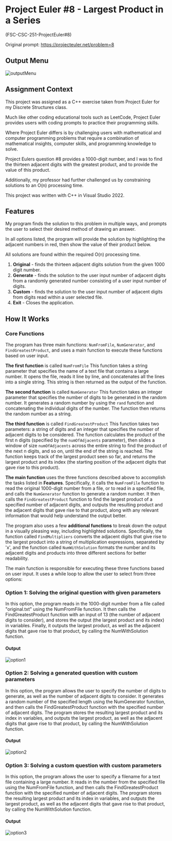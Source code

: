 # Project Euler #8 - Largest Product in a Series

(FSC-CSC-251-ProjectEuler#8)

Original prompt:
https://projecteuler.net/problem=8

## Output Menu

![outputMenu](images/outputMenu.png)

## Assignment Context

This project was assigned as a C++ exercise taken from Project Euler for my Discrete Structures class.

Much like other coding educational tools such as LeetCode, Project Euler provides users with coding prompts to practice their programming skills.

Where Project Euler differs is by challenging users with mathematical and computer programming problems that require a combination of mathematical insights, computer skills, and programming knowledge to solve.

Project Eulers question #8 provides a 1000-digit number, and I was to find the thirteen adjacent digits with the greatest product, and to provide the value of this product.

Additionally, my professor had further challenged us by constraining solutions to an O(n) processing time. 

This project was written with C++ in Visual Studio 2022.

## Features

My program finds the solution to this problem in multiple ways, and prompts the user to select their desired method of drawing an answer. 

In all options listed, the program will provide the solution by highlighting the adjacent numbers in red, then show the value of their product below. 

All solutions are found within the required O(n) processing time.

1. **Original** - finds the thirteen adjacent digits solution from the given 1000 digit number. 
2. **Generate** - finds the solution to the user input number of adjacent digits from a randomly generated number consisting of a user input number of digits. 
3. **Custom** - finds the solution to the user input number of adjacent digits from digits read within a user selected file. 
4. **Exit** - Closes the application.

## How It Works

### Core Functions

The program has three main functions: `NumFromFile`, `NumGenerator`, and `FindGreatestProduct`, and uses a main function to execute these functions based on user input.

**The first function** is called `NumFromFile` 
This function takes a string parameter that specifies the name of a text file that contains a large number. 
It opens the file, reads it line by line, and concatenates all the lines into a single string. 
This string is then returned as the output of the function.

**The second function** is called `NumGenerator` 
This function takes an integer parameter that specifies the number of digits to be generated in the random number. 
It generates a random number by using the `rand` function and concatenating the individual digits of the number. 
The function then returns the random number as a string.

**The third function** is called `FindGreatestProduct` 
This function takes two parameters: a string of digits and an integer that specifies the number of adjacent digits to be considered. 
The function calculates the product of the first n digits (specified by the `numOfAdjacents` parameter), then slides a window of size `numOfAdjacents` across the entire string to find the product of the next n digits, and so on, until the end of the string is reached. 
The function keeps track of the largest product seen so far, and returns the largest product and its index (the starting position of the adjacent digits that gave rise to this product).

**The main function** uses the three functions described above to accomplish the tasks listed in **Features**. 
Specifically, it calls the `NumFromFile` function to read the original 1000-digit number from a file, or to read in a specified file, and calls the `NumGenerator` function to generate a random number. 
It then calls the `FindGreatestProduct` function to find the largest product of a specified number of adjacent digits, and outputs the resulting product and the adjacent digits that gave rise to that product, along with any relevant information that would help understand the output better.

The program also uses a few **additional functions** to break down the output in a visually pleasing way, including highlighted solutions. 
Specifically, the function called `FindMultipliers` converts the adjacent digits that give rise to the largest product into a string of multiplication expressions, separated by 'x', and the function called `NumWithSolution` formats the number and its adjacent digits and products into three different sections for better readability.

The main function is responsible for executing these three functions based on user input. It uses a while loop to allow the user to select from three options:

### Option 1: Solving the original question with given parameters 

In this option, the program reads in the 1000-digit number from a file called "original.txt" using the NumFromFile function. 
It then calls the FindGreatestProduct function with an input of 13 (the number of adjacent digits to consider), and stores the output (the largest product and its index) in variables. 
Finally, it outputs the largest product, as well as the adjacent digits that gave rise to that product, by calling the NumWithSolution function.

#### Output
![option1](images/option1.png)

### Option 2: Solving a generated question with custom parameters

In this option, the program allows the user to specify the number of digits to generate, as well as the number of adjacent digits to consider. 
It generates a random number of the specified length using the NumGenerator function, and then calls the FindGreatestProduct function with the specified number of adjacent digits. 
The program stores the resulting largest product and its index in variables, and outputs the largest product, as well as the adjacent digits that gave rise to that product, by calling the NumWithSolution function.

#### Output
![option2](images/option2.png)

### Option 3: Solving a custom question with custom parameters

In this option, the program allows the user to specify a filename for a text file containing a large number. 
It reads in the number from the specified file using the NumFromFile function, and then calls the FindGreatestProduct function with the specified number of adjacent digits. 
The program stores the resulting largest product and its index in variables, and outputs the largest product, as well as the adjacent digits that gave rise to that product, by calling the NumWithSolution function.

#### Output
![option3](images/option3.png)
